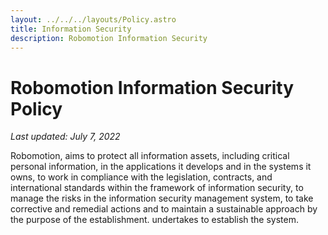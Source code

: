 ```yaml
---
layout: ../../../layouts/Policy.astro
title: Information Security
description: Robomotion Information Security
---
```


# Robomotion Information Security Policy

*Last updated: July 7, 2022*

Robomotion, aims to protect all information assets, including critical personal information, in the applications it develops and in the systems it owns, to work in compliance with the legislation, contracts, and international standards within the framework of information security, to manage the risks in the information security management system, to take corrective and remedial actions and to maintain a sustainable approach by the purpose of the establishment. undertakes to establish the system.
